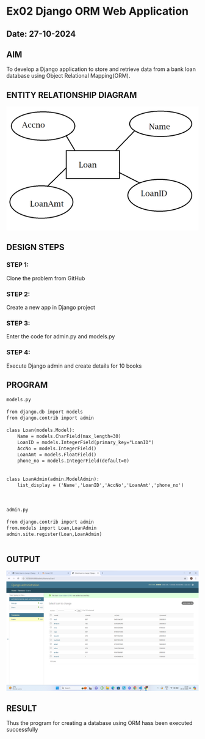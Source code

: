 # Ex02 Django ORM Web Application
## Date: 27-10-2024

## AIM
To develop a Django application to store and retrieve data from a bank loan database using Object Relational Mapping(ORM).

## ENTITY RELATIONSHIP DIAGRAM

![alt text](<Screenshot (1).png>)


## DESIGN STEPS

### STEP 1:
Clone the problem from GitHub

### STEP 2:
Create a new app in Django project

### STEP 3:
Enter the code for admin.py and models.py

### STEP 4:
Execute Django admin and create details for 10 books

## PROGRAM

```
models.py 

from django.db import models
from django.contrib import admin

class Loan(models.Model):
	Name = models.CharField(max_length=30)
	LoanID = models.IntegerField(primary_key="LoanID")
	AccNo = models.IntegerField()
	LoanAmt = models.FloatField()
	phone_no = models.IntegerField(default=0)
	

class LoanAdmin(admin.ModelAdmin):
	list_display = ('Name','LoanID','AccNo','LoanAmt','phone_no')



admin.py

from django.contrib import admin
from.models import Loan,LoanAdmin
admin.site.register(Loan,LoanAdmin)


```



## OUTPUT


![alt text](<Screenshot 2024-10-26 143420.png>)


## RESULT
Thus the program for creating a database using ORM hass been executed successfully
